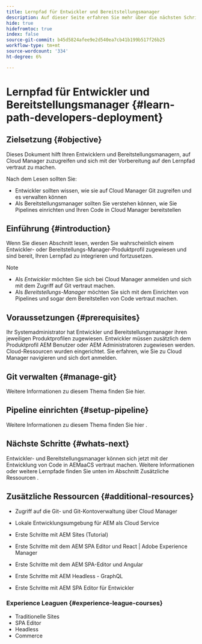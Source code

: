 ```yaml
---
title: Lernpfad für Entwickler und Bereitstellungsmanager
description: Auf dieser Seite erfahren Sie mehr über die nächsten Schritte nach dem Zugriff, wenn Sie Entwickler oder Bereitstellungsmanager sind.
hide: true
hidefromtoc: true
index: false
source-git-commit: b45d5824afee9e2d540ea7cb41b199b517f26b25
workflow-type: tm+mt
source-wordcount: '334'
ht-degree: 6%

---
```


# Lernpfad für Entwickler und Bereitstellungsmanager {#learn-path-developers-deployment}

## Zielsetzung {#objective}

Dieses Dokument hilft Ihren Entwicklern und Bereitstellungsmanagern, auf Cloud Manager zuzugreifen und sich mit der Vorbereitung auf den Lernpfad vertraut zu machen.

Nach dem Lesen sollten Sie:

* Entwickler sollten wissen, wie sie auf Cloud Manager Git zugreifen und es verwalten können
* Als Bereitstellungsmanager sollten Sie verstehen können, wie Sie Pipelines einrichten und Ihren Code in Cloud Manager bereitstellen

## Einführung {#introduction}

Wenn Sie diesen Abschnitt lesen, werden Sie wahrscheinlich einem Entwickler- oder Bereitstellungs-Manager-Produktprofil zugewiesen und sind bereit, Ihren Lernpfad zu integrieren und fortzusetzen.

>[!NOTE]
>* Als *Entwickler* möchten Sie sich bei Cloud Manager anmelden und sich mit dem Zugriff auf Git vertraut machen.
>* Als *Bereitstellungs-Manager* möchten Sie sich mit dem Einrichten von Pipelines und sogar dem Bereitstellen von Code vertraut machen.


## Voraussetzungen {#prerequisites}

Ihr Systemadministrator hat Entwickler und Bereitstellungsmanager ihren jeweiligen Produktprofilen zugewiesen. Entwickler müssen zusätzlich dem Produktprofil AEM Benutzer oder AEM Administratoren zugewiesen werden.\
Cloud-Ressourcen wurden eingerichtet.
Sie erfahren, wie Sie zu Cloud Manager navigieren und sich dort anmelden.

## Git verwalten {#manage-git}

Weitere Informationen zu diesem Thema finden Sie hier.

## Pipeline einrichten {#setup-pipeline}

Weitere Informationen zu diesem Thema finden Sie hier .

## Nächste Schritte {#whats-next}

Entwickler- und Bereitstellungsmanager können sich jetzt mit der Entwicklung von Code in AEMaaCS vertraut machen. Weitere Informationen oder weitere Lernpfade finden Sie unten im Abschnitt Zusätzliche Ressourcen .

## Zusätzliche Ressourcen {#additional-resources}

* Zugriff auf die Git- und Git-Kontoverwaltung über Cloud Manager

* Lokale Entwicklungsumgebung für AEM als Cloud Service

* Erste Schritte mit AEM Sites (Tutorial)

* Erste Schritte mit dem AEM SPA Editor und React | Adobe Experience Manager

* Erste Schritte mit dem AEM SPA-Editor und Angular

* Erste Schritte mit AEM Headless - GraphQL

* Erste Schritte mit AEM SPA Editor für Entwickler

### Experience Leaguen {#experience-league-courses}

* Traditionelle Sites
* SPA Editor
* Headless
* Commerce
